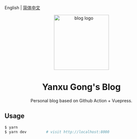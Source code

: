English | [简体中文](./README.zh-CN.md)

<p align="center">
  <a href="https://vitejs.dev" target="_blank" rel="noopener noreferrer">
    <img width="180" src="https://yanxugong.gitee.io/blog/img/bg.jpg" alt="blog logo">
  </a>
</p>

<h1 align="center">Yanxu Gong's Blog</h1>

<div align="center">

Personal blog based on Github Action + Vuepress.

</div>

## Usage

```bash
$ yarn
$ yarn dev         # visit http://localhost:8000
```
